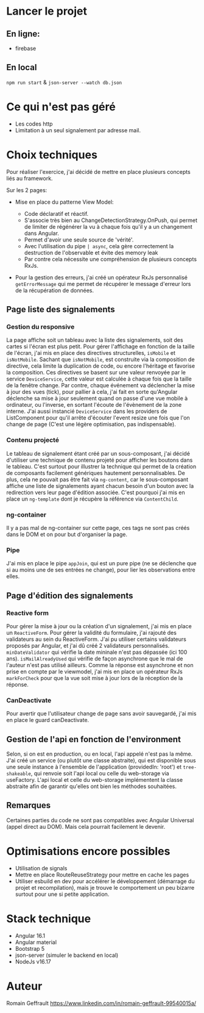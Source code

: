 # Lancer le projet
## En ligne:
- firebase

## En local
`npm run start` & `json-server --watch db.json`

# Ce qui n'est pas géré
- Les codes http
- Limitation à un seul signalement par adresse mail.

# Choix techniques
Pour réaliser l'exercice, j'ai décidé de mettre en place plusieurs concepts liés au framework.

Sur les 2 pages:
- Mise en place du patterne View Model:
    - Code déclaratif et réactif.
    - S'associe très bien au ChangeDetectionStrategy.OnPush, qui permet de limiter de régénérer la vu à chaque fois qu'il y a un changement dans Angular.
    - Permet d'avoir une seule source de 'vérité'.
    - Avec l'utilisation du pipe `| async`, cela gère correctement la destruction de l'observable et évite des memory leak
    - Par contre cela nécessite une compréhension de plusieurs concepts RxJs.

- Pour la gestion des erreurs, j'ai créé un opérateur RxJs personnalisé `getErrorMessage` qui me permet de récupérer le message d'erreur lors de la récupération de données.

## Page liste des signalements

### Gestion du responsive
La page affiche soit un tableau avec la liste des signalements, soit des cartes si l'écran est plus petit.
Pour gérer l'affichage en fonction de la taille de l'écran, j'ai mis en place des directives structurelles, `isMobile` et `isNotMobile`.
Sachant que `isNotMobile`, est construite via la composition de directive, cela limite la duplication de code, ou encore l'héritage et favorise la composition.
Ces directives se basent sur une valeur renvoyée par le service `DeviceService`, cette valeur est calculée à chaque fois que la taille de la fenêtre change.
Par contre, chaque événement va déclencher la mise à jour des vues (tick), pour pallier à cela, j'ai fait en sorte qu'Angular déclenche sa mise à jour seulement quand on passe d'une vue mobile à ordinateur, ou l'inverse, en sortant l'écoute de l'évènement de la zone interne.
J'ai aussi instancié `DeviceService` dans les providers de ListComponent pour qu'il arrête d'écouter l'event resize une fois que l'on change de page (C'est une légère optimisation, pas indispensable).

### Contenu projecté
Le tableau de signalement étant créé par un sous-composant, j'ai décidé d'utiliser une technique de contenu projeté pour afficher les boutons dans le tableau. C'est surtout pour illustrer la technique qui permet de la création de composants facilement génériques hautement personnalisables.
De plus, cela ne pouvait pas être fait via `ng-content`, car le sous-composant affiche une liste de signalements ayant chacun besoin d'un bouton avec la redirection vers leur page d'édition associée.
C'est pourquoi j'ai mis en place un `ng-template` dont je récupère la référence via `ContentChild`.

### ng-container
Il y a pas mal de ng-container sur cette page, ces tags ne sont pas créés dans le DOM et on pour but d'organiser la page.

### Pipe
J'ai mis en place le pipe `appJoin`, qui est un pure pipe (ne se déclenche que si au moins une de ses entrées ne change), pour lier les observations entre elles.

## Page d'édition des signalements
### Reactive form
Pour gérer la mise à jour ou la création d'un signalement, j'ai mis en place un `ReactiveForm`. Pour gérer la validité du formulaire, j'ai rajouté des validateurs au sein du ReactiveForm.
J'ai pu utiliser certains validateurs proposés par Angular, et j'ai dû créé 2 validateurs personnalisés.
`minDateValidator` qui vérifie la date mininale n'est pas dépassée (ici 100 ans).
`isMailAlreadyUsed` qui vérifie de façon asynchrone que le mal de l'auteur n'est pas utilisé ailleurs. Comme la réponse est asynchrone et non prise en compte par le viewmodel, j'ai mis en place un opérateur RxJs `markForCheck` pour que la vue soit mise à jour lors de la réception de la réponse.
### CanDeactivate
Pour avertir que l'utilisateur change de page sans avoir sauvegardé, j'ai mis en place le guard canDeactivate.

## Gestion de l'api en fonction de l'environment
Selon, si on est en production, ou en local, l'api appelé n'est pas la même.
J'ai créé un service (ou plutôt une classe abstraite), qui est disponible sous une seule instance à l'ensemble de l'application (providedIn: 'root') et `tree-shakeable`, qui renvoie soit l'api local ou celle du web-storage via useFactory.
L'api local et celle du web-storage implémentent la classe abstraite afin de garantir qu'elles ont bien les méthodes souhaitées.


## Remarques
Certaines parties du code ne sont pas compatibles avec Angular Universal (appel direct au DOM). Mais cela pourrait facilement le devenir.

# Optimisations encore possibles
- Utilisation de signals
- Mettre en place RouteReuseStrategy pour mettre en cache les pages
- Utiliser esbuild en dev pour accélérer le développement (démarrage du projet et recompilation), mais je trouve le comportement un peu bizarre surtout pour une si petite application.

# Stack technique
- Angular 16.1
- Angular material
- Bootstrap 5
- json-server (simuler le backend en local)
- NodeJs v16.17

# Auteur
Romain Geffrault
https://www.linkedin.com/in/romain-geffrault-99540015a/